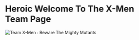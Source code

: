 # Heroic Welcome To The X-Men Team Page

![<h1>Team X-Men : Beware The Mighty Mutants</h1>](http://hd.wallpaperswide.com/thumbs/x_men_origins-t2.jpg)


 

